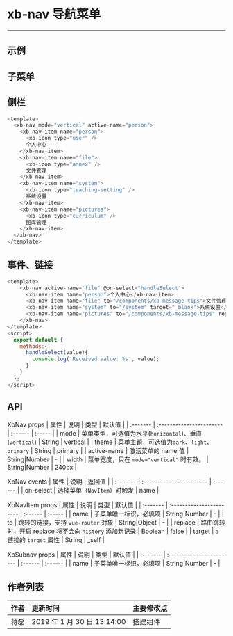 # xb-nav 导航菜单

---

## 示例

## 子菜单

<template>
    <xb-nav active-name="menu1-person" open-names="['menu1']">
      <xb-subnav name="menu1">
        <template slot="title">
          <xb-icon type="user"></xb-icon>
          内容管理
        </template>
        <xb-nav-item name="menu1-person">
          个人中心
        </xb-nav-item>
        <xb-nav-item name="menu1-file">
          文件管理
        </xb-nav-item>
        <xb-nav-item name="menu1-system">
          系统设置
        </xb-nav-item>
        <xb-nav-item name="menu1-pictures">
          图库管理
        </xb-nav-item>
      </xb-subnav>
      <xb-subnav>
        <template slot="title">
          <xb-icon type="user"></xb-icon>
          内容管理1
        </template>
        <xb-nav-item name="person1">
          <xb-icon type="user"></xb-icon>
          个人中心1
        </xb-nav-item>
        <xb-nav-item name="file1">
          <xb-icon type="annex"></xb-icon>
          文件管理1
        </xb-nav-item>
        <xb-nav-item name="system1">
          <xb-icon type="teaching-setting"></xb-icon>
          系统设置1
        </xb-nav-item>
        <xb-nav-item name="pictures1">
          <xb-icon type="curriculum"></xb-icon>
          图库管理1
        </xb-nav-item>
      </xb-subnav>
    </xb-nav>
</template>

## 侧栏

<template>
    <xb-nav active-name="person">
      <xb-nav-item name="person">
        <xb-icon type="user"></xb-icon>
        个人中心
      </xb-nav-item>
      <xb-nav-item name="file">
        <xb-icon type="annex"></xb-icon>
        文件管理
      </xb-nav-item>
      <xb-nav-item name="system">
        <xb-icon type="teaching-setting"></xb-icon>
        系统设置
      </xb-nav-item>
      <xb-nav-item name="pictures">
        <xb-icon type="curriculum"></xb-icon>
        图库管理
      </xb-nav-item>
    </xb-nav>
</template>
<script>
  export default {
    data() {
      return {
        openNames: ['menu1']
      }
    }
  };
</script>

```js
<template>
  <xb-nav mode="vertical" active-name="person">
    <xb-nav-item name="person">
      <xb-icon type="user" />
      个人中心
    </xb-nav-item>
    <xb-nav-item name="file">
      <xb-icon type="annex" />
      文件管理
    </xb-nav-item>
    <xb-nav-item name="system">
      <xb-icon type="teaching-setting" />
      系统设置
    </xb-nav-item>
    <xb-nav-item name="pictures">
      <xb-icon type="curriculum" />
      图库管理
    </xb-nav-item>
  </xb-nav>
</template>
```

## 事件、链接

<template>
    <xb-nav active-name="file" @on-select="handleSelect">
      <xb-nav-item name="person">个人中心</xb-nav-item>
      <xb-nav-item name="file" to="/components/xb-message-tips">文件管理</xb-nav-item>
      <xb-nav-item name="system" to="/system" target="_blank">系统设置</xb-nav-item>
      <xb-nav-item name="pictures" to="/components/xb-message-tips" replace="true">图库管理</xb-nav-item>
    </xb-nav>
</template>
<script>
  export default {
    methods:{
      handleSelect(value){
        console.log('Received value: %s', value);
      }
    }
  };
</script>

```js
<template>
    <xb-nav active-name="file" @on-select="handleSelect">
      <xb-nav-item name="person">个人中心</xb-nav-item>
      <xb-nav-item name="file" to="/components/xb-message-tips">文件管理</xb-nav-item>
      <xb-nav-item name="system" to="/system" target="_blank">系统设置</xb-nav-item>
      <xb-nav-item name="pictures" to="/components/xb-message-tips" replace="true">图库管理</xb-nav-item>
    </xb-nav>
</template>
<script>
  export default {
    methods:{
      handleSelect(value){
        console.log('Received value: %s', value);
      }
    }
  };
</script>
```

## API

XbNav props
| 属性 | 说明 | 类型 | 默认值 |
| :------- | :----------------------- | :------ | :----- |
| mode | 菜单类型，可选值为水平(`horizontal`)、垂直(`vertical`) | String | vertical |
| theme | 菜单主题，可选值为`dark`、`light`、`primary` | String | primary |
| active-name | 激活菜单的 name 值 | String\|Number | - |
| width | 菜单宽度，只在 `mode="vertical"` 时有效。 | String\|Number | 240px |

XbNav events
| 属性 | 说明 | 返回值 |
| :------- | :----------------------- | :------ |
| on-select | 选择菜单（`NavItem`）时触发 | name |

XbNavItem props
| 属性 | 说明 | 类型 | 默认值 |
| :------- | :----------------------- | :------ | :----- |
| name | 子菜单唯一标识，必填项 | String\|Number | - |
| to | 跳转的链接，支持 `vue-router` 对象 | String\|Object | - |
| replace | 路由跳转时，开启 replace 将不会向 `history` 添加新记录 | Boolean | false |
| target | `a` 链接的 `target` 属性 | String | \_self |

XbSubnav props
| 属性 | 说明 | 类型 | 默认值 |
| :------- | :----------------------- | :------ | :------ |
| name | 子菜单唯一标识，必填项 | String\|Number | - |

## 作者列表

| 作者 | 更新时间                    | 主要修改点 |
| :--- | :-------------------------- | :--------- |
| 蒋磊 | 2019 年 1 月 30 日 13:14:00 | 搭建组件   |
